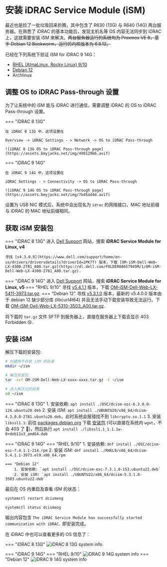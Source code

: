 # 安装 iDRAC Service Module (iSM)

最近也是捡了一批垃圾回来折腾，其中包含了 R630 (13G) 与 R640 (14G) 两台服务器。在熟悉了 iDRAC 的基本功能后，发现主机名等 OS 内容无法同步到 iDRAC 上，这就需要安装 iSM 来解决。<del>两台服务器运行的系统均为 Proxmox VE 8，基于 Debian 12 Bookworm，运行的内核版本为 6.8.12。</del>

已经在下列系统下验证 iSM for iDRAC 9 14G：

- [RHEL  (AlmaLinux, Rocky Linux) 9/10](#rhel-910)
- [Debian 12](#debian-12)
- Archlinux

## 调整 OS to iDRAC Pass-through 设置

为了让系统中的 iSM 能与 iDRAC 进行通信，需要调整 iDRAC 的 OS to iDRAC Pass-through 设置。

=== "iDRAC 8 13G"

    在 iDRAC 8 13G 中，这项设置在

    Overview -> iDRAC Settings - > Network -> OS to iDRAC Pass-through

    ![iDRAC 8 13G OS to iDRAC Pass-through page](https://assets.bmyjacks.net/img/490129b6.avif)

=== "iDRAC 9 14G"

    在 iDRAC 9 14G 中，这项设置在

    iDRAC Settings - > Connectivity -> OS to iDRAC Pass-through

    ![iDRAC 9 14G OS to iDRAC Pass-through page](https://assets.bmyjacks.net/img/7b45ad4d.avif)

设置为 USB NIC 模式后，系统中会出现名为 `idrac` 的网络接口，MAC 地址前缀与 iDRAC 的 MAC 地址前缀相同。

## 获取 iSM 安装包

=== "iDRAC 8 13G"
    进入 [Dell Support](https://www.dell.com/support/home/en-us) 网站，搜索 **iDRAC Service Module for Linux, v4**

    寻找 [v4.3.0.0](https://www.dell.com/support/home/en-us/drivers/driversdetails?driverId=2PK7T) 版本，下载 [OM-iSM-Dell-Web-LX-4300-2781_A00.tar.gz](https://dl.dell.com/FOLDER08657945M/1/OM-iSM-Dell-Web-LX-4300-2781_A00.tar.gz).

=== "iDRAC 9 14G"
    进入 [Dell Support](https://www.dell.com/support/home/en-us) 网站，搜索 **iDRAC Service Module for Linux, v5**
    === "RHEL 9/10"
        寻找 [v5.4.1.1](https://www.dell.com/support/home/en-ly/drivers/driversdetails?driverId=HMT6D) 版本，下载 [OM-iSM-Dell-Web-LX-5411-3973.tar.gz](https://dl.dell.com/FOLDER13421811M/1/OM-iSM-Dell-Web-LX-5411-3973.tar.gz).
    === "Debian 12"
        寻找 [v5.3.1.0](https://www.dell.com/support/home/en-us/drivers/driversdetails?driverId=MMVDG) 版本，最新的 v5.4.0.0 版本由于 debian 12 缺少部分库 (libcurl4t64) 并且无法手动下载安装导致无法运行。下载 [OM-iSM-Dell-Web-LX-5310-3503_A00.tar.gz](https://dl.dell.com/FOLDER11789279M/1/OM-iSM-Dell-Web-LX-5310-3503_A00.tar.gz).

将下载的 `tar.gz` 文件 SFTP 到服务器上，直接在服务器上下载会显示 403 Forbidden :cry:.

## 安装 iSM

解压下载的安装包:

```bash
# 创建用于存放 iSM 的目录
mkdir ~/ism

# 解压安装包
tar -xvf OM-iSM-Dell-Web-LX-xxxx-xxxx.tar.gz -C ~/ism

# 进入解压后的目录
cd ~/ism
```

=== "iDRAC 8 13G"
    1. 安装依赖: `apt install ./OSC/dcism-osc-6.3.0.0-124.ubuntu20.deb`
    2. 安装 iSM: `apt install ./UBUNTU20/x86_64/dcism-4.3.0.0-2781.ubuntu20.deb`，此时系统会报错找不到 `libcrypto.so.1.1`
    3. 安装 `libssl1.1`: 前往 [packages.debian.org](https://packages.debian.org/bullseye/libssl1.1) 下载 [安装包](http://security.debian.org/debian-security/pool/updates/main/o/openssl/libssl1.1_1.1.1w-0+deb11u3_amd64.deb) (可以直接在系统内 `wget`，不会 403 了 :clap:)，然后执行 `apt install ./libssl1.1_1.1.1w-0+deb11u3_amd64.deb`

=== "iDRAC 9 14G"
    === "RHEL 9/10"
        1. 安装依赖: `dnf install ./OSC/dcism-osc-7.4.1.1-214.rpm`
        2. 安装 iSM: `dnf install ./RHEL9/x86_64/dcism-5.4.1.1-3973.el9.x86_64.rpm`

    === "Debian 12"
        1. 安装依赖: `apt install ./OSC/dcism-osc-7.3.1.0-153.ubuntu22.deb`
        2. 安装 iSM: `apt install ./UBUNTU22/x86_64/dcism-5.3.1.0-3503.ubuntu22.deb`

最后在 OS 内重启及查看 iSM 的状态：

```bash
systemctl restart dcismeng

systemctl status dcismeng
```

输出内容包含 `The iDRAC Service Module has successfully started communication with iDRAC.` 即安装完成。

在 iDRAC 中也可以查看更多的 OS 信息了：

=== "iDRAC 8 13G"
    ![iDRAC 8 13G system info](https://assets.bmyjacks.net/img/1510eb28.avif)

=== "iDRAC 9 14G"
    === "RHEL 9/10"
        ![iDRAC 9 14G system info](https://assets.bmyjacks.net/img/2025_07_30_16_42_38.avif)
    === "Debian 12"
        ![iDRAC 9 14G system info](https://assets.bmyjacks.net/img/1f69340d.avif)
